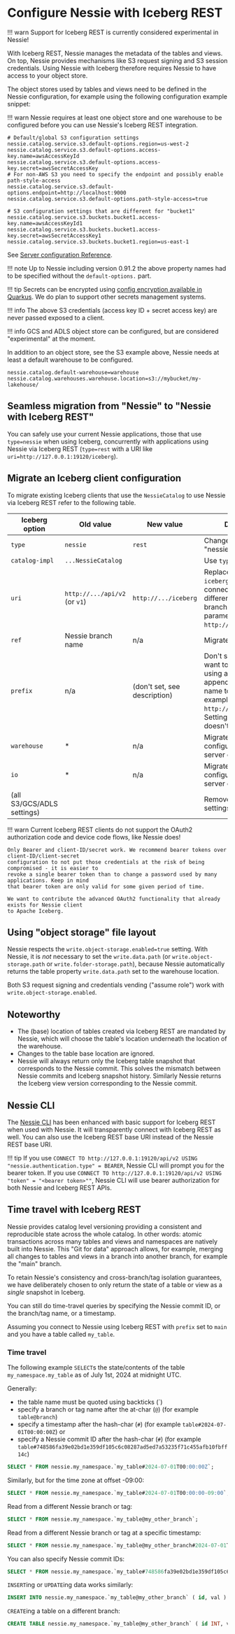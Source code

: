 # Configure Nessie with Iceberg REST

!!! warn
    Support for Iceberg REST is currently considered experimental in Nessie!

With Iceberg REST, Nessie manages the metadata of the tables and views. On top, Nessie provides
mechanisms like S3 request signing and S3 session credentials. Using Nessie with Iceberg
therefore requires Nessie to have access to your object store.

The object stores used by tables and views need to be defined in the Nessie configuration, for
example using the following configuration example snippet:

!!! warn
    Nessie requires at least one object store and one warehouse to be configured before you can
    use Nessie's Iceberg REST integration.

```properties
# Default/global S3 configuration settings
nessie.catalog.service.s3.default-options.region=us-west-2
nessie.catalog.service.s3.default-options.access-key.name=awsAccessKeyId
nessie.catalog.service.s3.default-options.access-key.secret=awsSecretAccessKey
# For non-AWS S3 you need to specify the endpoint and possibly enable path-style-access
nessie.catalog.service.s3.default-options.endpoint=http://localhost:9000
nessie.catalog.service.s3.default-options.path-style-access=true

# S3 configuration settings that are different for "bucket1"
nessie.catalog.service.s3.buckets.bucket1.access-key.name=awsAccessKeyId1
nessie.catalog.service.s3.buckets.bucket1.access-key.secret=awsSecretAccessKey1
nessie.catalog.service.s3.buckets.bucket1.region=us-east-1
```

See [Server configuration Reference](../nessie-latest/index.md).

!!! note
    Up to Nessie including version 0.91.2 the above property names had to be specified without the
    `default-options.` part.

!!! tip
    Secrets can be encrypted using
    [config encryption available in Quarkus](https://quarkus.io/guides/config-secrets#encrypt-configuration-values).
    We do plan to support other secrets management systems.

!!! info
    The above S3 credentials (access key ID + secret access key) are never passed exposed to a client.

!!! info
    GCS and ADLS object store can be configured, but are considered "experimental" at the moment.

In addition to an object store, see the S3 example above, Nessie needs at least a default warehouse
to be configured.

```properties
nessie.catalog.default-warehouse=warehouse
nessie.catalog.warehouses.warehouse.location=s3://mybucket/my-lakehouse/
```

## Seamless migration from "Nessie" to "Nessie with Iceberg REST"

You can safely use your current Nessie applications, those that use `type=nessie` when using Iceberg,
concurrently with applications using Nessie via Iceberg REST (`type=rest` with a URI like
`uri=http://127.0.0.1:19120/iceberg`).

## Migrate an Iceberg client configuration

To migrate existing Iceberg clients that use the `NessieCatalog` to use Nessie via Iceberg REST refer
to the following table.

| Iceberg option             | Old value                     | New value                    | Description/notes                                                                                                                                                                                                                                   |
|----------------------------|-------------------------------|------------------------------|-----------------------------------------------------------------------------------------------------------------------------------------------------------------------------------------------------------------------------------------------------|
| `type`                     | `nessie`                      | `rest`                       | Change the catalog type from "nessie" to "rest".                                                                                                                                                                                                    |
| `catalog-impl`             | `...NessieCatalog`            |                              | Use `type` = `rest`                                                                                                                                                                                                                                 |
| `uri`                      | `http://.../api/v2` (or `v1`) | `http://.../iceberg`         | Replace `api/v1` or `api/v2` with `iceberg`. If you want to connect to Nessie using a different branch, append the branch or tag name to the `uri` parameter, for example: `http://.../iceberg/my_branch`.                                          |
| `ref`                      | Nessie branch name            | n/a                          | Migrate to `prefix` option                                                                                                                                                                                                                          |
| `prefix`                   | n/a                           | (don't set, see description) | Don't set this for Nessie. If you want to connect to Nessie using a different branch, append the branch or tag name to the `uri` parameter, for example: `http://.../iceberg/my_branch`. Setting the `prefix` parameter doesn't work for pyiceberg. |
| `warehouse`                | *                             | n/a                          | Migrate object store configurations to the Nessie server configuration                                                                                                                                                                              |
| `io`                       | *                             | n/a                          | Migrate object store configurations to the Nessie server configuration                                                                                                                                                                              |
| (all S3/GCS/ADLS settings) |                               |                              | Remove all object store settings                                                                                                                                                                                                                    |

!!! warn
    Current Iceberg REST clients do not support the OAuth2 authorization code and device code flows,
    like Nessie does!

    Only Bearer and client-ID/secret work. We recommend bearer tokens over client-ID/client-secret
    configuration to not put those credentials at the risk of being compromised - it is easier to
    revoke a single bearer token than to change a password used by many applications. Keep in mind
    that bearer token are only valid for some given period of time.

    We want to contribute the advanced OAuth2 functionality that already exists for Nessie client
    to Apache Iceberg. 

## Using "object storage" file layout

Nessie respects the `write.object-storage.enabled=true` setting. With Nessie, it is _not_ necessary
to set the `write.data.path` (or `write.object-storage.path` or `write.folder-storage.path`), because
Nessie automatically returns the table property `write.data.path` set to the warehouse location.

Both S3 request signing and credentials vending ("assume role") work with `write.object-storage.enabled`.

## Noteworthy

* The (base) location of tables created via Iceberg REST are mandated by Nessie, which will choose
  the table's location underneath the location of the warehouse.
* Changes to the table base location are ignored.
* Nessie will always return only the Iceberg table snapshot that corresponds to the Nessie commit.
  This solves the mismatch between Nessie commits and Iceberg snapshot history. Similarly Nessie
  returns the Iceberg view version corresponding to the Nessie commit.

## Nessie CLI

The [Nessie CLI](../nessie-latest/cli.md) has been enhanced with basic support for Iceberg REST when
used with Nessie. It will transparently connect with Iceberg REST as well. You can also use the
Iceberg REST base URI instead of the Nessie REST base URI.

!!! tip
    If you use `CONNECT TO http://127.0.0.1:19120/api/v2 USING "nessie.authentication.type" = BEARER`,
    Nessie CLI will prompt you for the bearer token.
    If you use `CONNECT TO http://127.0.0.1:19120/api/v2 USING "token" = "<bearer token>""`,
    Nessie CLI will use bearer authorization for both Nessie and Iceberg REST APIs.

## Time travel with Iceberg REST

Nessie provides catalog level versioning providing a consistent and reproducible state across the
whole catalog. In other words: atomic transactions across many tables and views and namespaces are
natively built into Nessie. This "Git for data" approach allows, for example, merging all changes
to tables and views in a branch into another branch, for example the "main" branch.

To retain Nessie's consistency and cross-branch/tag isolation guarantees, we have deliberately chosen
to only return the state of a table or view as a _single_ snapshot in Iceberg.

You can still do time-travel queries by specifying the Nessie commit ID, or the branch/tag name, or
a timestamp.

Assuming you connect to Nessie using Iceberg REST with `prefix` set to `main` and you have a table
called `my_table`.

### Time travel

The following example `SELECT`s the state/contents of the table `my_namespace.my_table` as of
July 1st, 2024 at midnight UTC.

Generally:
* the table name must be quoted using backticks (`)
* specify a branch or tag name after the at-char (`@`) (for example `table@branch`)
* specify a timestamp after the hash-char (`#`) (for example `table#2024-07-01T00:00:00Z`) or
* specify a Nessie commit ID after the hash-char (`#`) (for example `table#748586fa39e02bd1e359df105c6c08287ad5ed7a53235f71c455afb10fbff14c`) 

```sql
SELECT * FROM nessie.my_namespace.`my_table#2024-07-01T00:00:00Z`;
```

Similarly, but for the time zone at offset -09:00:

```sql
SELECT * FROM nessie.my_namespace.`my_table#2024-07-01T00:00:00-09:00`;
```

Read from a different Nessie branch or tag:

```sql
SELECT * FROM nessie.my_namespace.`my_table@my_other_branch`;
```

Read from a different Nessie branch or tag at a specific timestamp:

```sql
SELECT * FROM nessie.my_namespace.`my_table@my_other_branch#2024-07-01T00:00:00Z`;
```

You can also specify Nessie commit IDs:

```sql
SELECT * FROM nessie.my_namespace.`my_table#748586fa39e02bd1e359df105c6c08287ad5ed7a53235f71c455afb10fbff14c`;
```

`INSERT`ing or `UPDATE`ing data works similarly:

```sql
INSERT INTO nessie.my_namespace.`my_table@my_other_branch` ( id, val ) VALUES ( 123, 'some value' );
```

`CREATE`ing a table on a different branch:

```sql
CREATE TABLE nessie.my_namespace.`my_table@my_other_branch` ( id INT, val VARCHAR );
```
